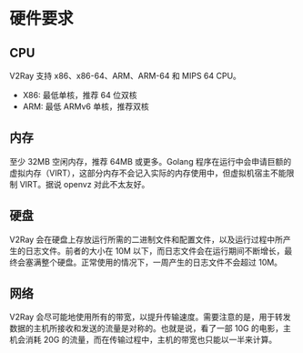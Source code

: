 # 硬件要求

## CPU

V2Ray 支持 x86、x86-64、ARM、ARM-64 和 MIPS 64 CPU。

* X86: 最低单核，推荐 64 位双核
* ARM: 最低 ARMv6 单核，推荐双核

## 内存

至少 32MB 空闲内存，推荐 64MB 或更多。Golang 程序在运行中会申请巨额的虚拟内存（VIRT），这部分内存不会记入实际的内存使用中，但虚拟机宿主不能限制 VIRT。据说 openvz 对此不太友好。

## 硬盘

V2Ray 会在硬盘上存放运行所需的二进制文件和配置文件，以及运行过程中所产生的日志文件。前者的大小在 10M 以下，而日志文件会在运行期间不断增长，最终会塞满整个硬盘。正常使用的情况下，一周产生的日志文件不会超过 10M。

## 网络

V2Ray 会尽可能地使用所有的带宽，以提升传输速度。需要注意的是，用于转发数据的主机所接收和发送的流量是对称的。也就是说，看了一部 10G 的电影，主机会消耗 20G 的流量，而在传输过程中，主机的带宽也只能以一半来计算。
